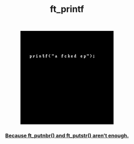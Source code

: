 
<div align="center"> 
  <h1>ft_printf</h1>
</div>

<div align="center">
  <br>
  <br>
  <img src=https://github.com/barondugroove/ft_printf/blob/master/printf.jpeg> <a href=https://open.spotify.com/album/2ibT33q8i5y2HTytY1fnCy > </img>
  <br>
  <h3>Because ft_putnbr() and ft_putstr() aren’t enough.</h3>
</div>
